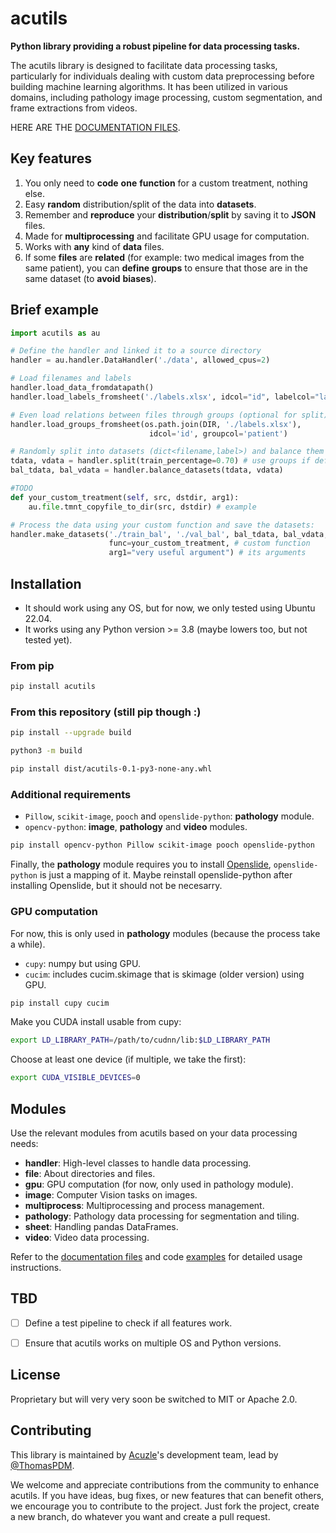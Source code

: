 # acutils

**Python library providing a robust pipeline for data processing tasks.**

The acutils library is designed to facilitate data processing tasks, particularly for individuals dealing with custom data preprocessing before building machine learning algorithms. It has been utilized in various domains, including pathology image processing, custom segmentation, and frame extractions from videos.

HERE ARE THE [DOCUMENTATION FILES](./doc).



## Key features

1. You only need to **code** **one** **function** for a custom treatment, nothing else.
1. Easy **random** distribution/split of the data into **datasets**.
1. Remember and **reproduce** your **distribution**/**split** by saving it to **JSON** files.
1. Made for **multiprocessing** and facilitate GPU usage for computation.
1. Works with **any** kind of **data** files.
1. If some **files** are **related** (for example: two medical images from the same patient), you can **define** **groups** to ensure that those are in the same dataset (to **avoid** **biases**).



## Brief example

```py
import acutils as au

# Define the handler and linked it to a source directory
handler = au.handler.DataHandler('./data', allowed_cpus=2)

# Load filenames and labels
handler.load_data_fromdatapath()
handler.load_labels_fromsheet('./labels.xlsx', idcol="id", labelcol="label")

# Even load relations between files through groups (optional for split)
handler.load_groups_fromsheet(os.path.join(DIR, './labels.xlsx'), 
                               idcol='id', groupcol='patient')

# Randomly split into datasets (dict<filename,label>) and balance them
tdata, vdata = handler.split(train_percentage=0.70) # use groups if defined
bal_tdata, bal_vdata = handler.balance_datasets(tdata, vdata)

#TODO
def your_custom_treatment(self, src, dstdir, arg1):
    au.file.tmnt_copyfile_to_dir(src, dstdir) # example

# Process the data using your custom function and save the datasets:
handler.make_datasets('./train_bal', './val_bal', bal_tdata, bal_vdata, 
                      func=your_custom_treatment, # custom function
                      arg1="very useful argument") # its arguments
```



## Installation

- It should work using any OS, but for now, we only tested using Ubuntu 22.04.
- It works using any Python version >= 3.8 (maybe lowers too, but not tested yet).


### From pip

```bash
pip install acutils
```


### From this repository (still pip though :)

```bash
pip install --upgrade build
```

```bash
python3 -m build
```

```bash
pip install dist/acutils-0.1-py3-none-any.whl
```


### Additional requirements

- `Pillow`, `scikit-image`, `pooch` and `openslide-python`: **pathology** module.
- `opencv-python`: **image**, **pathology** and **video** modules.

```bash
pip install opencv-python Pillow scikit-image pooch openslide-python
```

Finally, the **pathology** module requires you to install [Openslide](https://openslide.org/), `openslide-python` is just a mapping of it. Maybe reinstall openslide-python after installing Openslide, but it should not be necesarry.


### GPU computation

For now, this is only used in **pathology** modules (because the process take a while).

- `cupy`: numpy but using GPU.
- `cucim`: includes cucim.skimage that is skimage (older version) using GPU.

```bash
pip install cupy cucim
```

Make you CUDA install usable from cupy:
```bash
export LD_LIBRARY_PATH=/path/to/cudnn/lib:$LD_LIBRARY_PATH
```

Choose at least one device (if multiple, we take the first):
```bash
export CUDA_VISIBLE_DEVICES=0
```



## Modules

Use the relevant modules from acutils based on your data processing needs:

- **handler**: High-level classes to handle data processing.
- **file**: About directories and files.
- **gpu**: GPU computation (for now, only used in pathology module).
- **image**: Computer Vision tasks on images.
- **multiprocess**: Multiprocessing and process management.
- **pathology**: Pathology data processing for segmentation and tiling.
- **sheet**: Handling pandas DataFrames.
- **video**: Video data processing.

Refer to the [documentation files](./doc) and code [examples](./examples) for detailed usage instructions.



## TBD

- [ ] Define a test pipeline to check if all features work.
- [ ] Ensure that acutils works on multiple OS and Python versions.



## License

Proprietary but will very very soon be switched to MIT or Apache 2.0.



## Contributing

This library is maintained by [Acuzle](https://acuzle.com/)'s development team, lead by [@ThomasPDM](https://github.com/ThomasPDM).

We welcome and appreciate contributions from the community to enhance acutils. If you have ideas, bug fixes, or new features that can benefit others, we encourage you to contribute to the project. Just fork the project, create a new branch, do whatever you want and create a pull request.